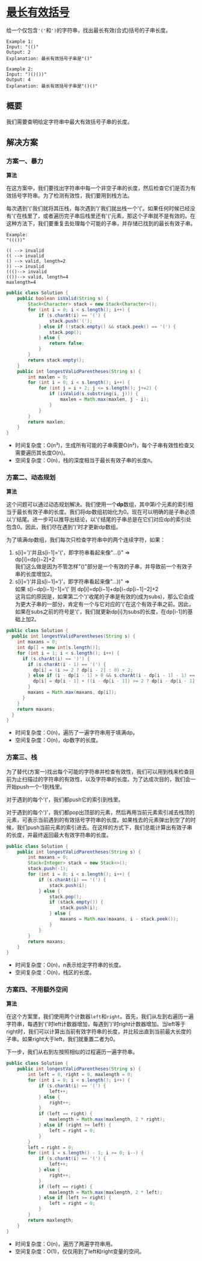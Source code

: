 # [最长有效括号](https://leetcode.com/problems/longest-valid-parentheses/)

给一个仅包含`'('`和`')`的字符串，找出最长有效(合式)括号的子串长度。

```
Example 1:
Input: "(()"
Output: 2
Explanation: 最长有效括号子串是"()"

Example 2:
Input: ")()())"
Output: 4
Explanation: 最长有效括号子串是"()()"
```

## 概要

我们需要查明给定字符串中最大有效括号子串的长度。

## 解决方案

### 方案一、暴力

**算法**

在这方案中，我们要找出字符串中每一个非空子串的长度，然后检查它们是否为有效括号字符串。为了检测有效性，我们要用到栈方法。

每次遇到'('我们就将其压栈，每次遇到')'我们就出栈一个'('。如果任何时候已经没有'('在栈里了，或者遍历完子串后栈里还有'('元素，那这个子串就不是有效的。在这种方法下，我们要重复去处理每个可能的子串，并存储已找到的最长有效子串。

```
Example:
"((())"

(( --> invalid
(( --> invalid
() --> valid, length=2
)) --> invalid
((()--> invalid
(())--> valid, length=4
maxlength=4
```

```java
public class Solution {
    public boolean isValid(String s) {
        Stack<Character> stack = new Stack<Character>();
        for (int i = 0; i < s.length(); i++) {
            if (s.charAt(i) == '(') {
                stack.push('(');
            } else if (!stack.empty() && stack.peek() == '(') {
                stack.pop();
            } else {
                return false;
            }
        }
        return stack.empty();
    }
    public int longestValidParentheses(String s) {
        int maxlen = 0;
        for (int i = 0; i < s.length(); i++) {
            for (int j = i + 2; j <= s.length(); j+=2) {
                if (isValid(s.substring(i, j))) {
                    maxlen = Math.max(maxlen, j - i);
                }
            }
        }
        return maxlen;
    }
}
```

- 时间复杂度：O(n³)，生成所有可能的子串需要O(n²)，每个子串有效性检查又需要遍历其长度O(n)。
- 空间复杂度：O(n)，栈的深度相当于最长有效子串的长度n。

### 方案二、动态规划

**算法**

这个问题可以通过动态规划解决。我们使用一个**dp**数组，其中第i个元素的索引相当于最长有效子串的长度。我们将dp数组初始化为0。现在可以明确的是子串必须以')'结尾。进一步可以推导出结论，以'('结尾的子串总是在它们对应dp的索引处包含0。因此，我们尽在遇到')'时才更新dp数组。

为了填满dp数组，我们每次只检查字符串中的两个连续字符，如果：
1. s[i]=')'并且s[i-1]='('，即字符串看起来像"...()" =>  
   dp[i]=dp[i−2]+2  
   我们这么做是因为不管怎样"()"部分是一个有效的子串，并导致前一个有效子串的长度增加2。
2. s[i]=‘)’并且s[i−1]=‘)’，即字符串看起来像"...))" =>  
   如果 s[i−dp[i−1]−1]=‘(’ 则 dp[i]=dp[i−1]+dp[i−dp[i−1]−2]+2  
   这背后的原因是，如果第二个')'收尾的子串是有效的(成为subs)，那么它会成为更大子串的一部分，肯定有一个与它对应的'('在这个有效子串之前。因此，如果在subs之前的符号是'('，我们就更新dp[i]为subs的长度，在dp[i-1]的基础上加2。

```java
public class Solution {
  public int longestValidParentheses(String s) {
    int maxans = 0;
    int dp[] = new int[s.length()];
    for (int i = 1; i < s.length(); i++) {
      if (s.charAt(i) == ')') {
        if (s.charAt(i - 1) == '(') {
          dp[i] = (i >= 2 ? dp[i - 2] : 0) + 2;
        } else if (i - dp[i - 1] > 0 && s.charAt(i - dp[i - 1] - 1) == '(') {
          dp[i] = dp[i - 1] + ((i - dp[i - 1]) >= 2 ? dp[i - dp[i - 1] - 2] : 0) + 2;
        }
        maxans = Math.max(maxans, dp[i]);
      }
    }
    return maxans;
  }
}
```

- 时间复杂度：O(n)，遍历了一遍字符串用于填满dp。
- 空间复杂度：O(n)，dp数字的长度。

### 方案三、栈

为了替代(方案一)找出每个可能的字符串并检查有效性，我们可以用到栈来检查目前为止扫描过的字符串的有效性，以及字符串的长度。为了达成次目的，我们会一开始push一个-1到栈里。

对于遇到的每个'('，我们都push它的索引到栈里。

对于遇到的每个')'，我们都pop出顶部的元素，然后再用当前元素索引减去栈顶的元素，可表示当前遇到的有效括号字符串的长度。如果栈去的元素弹出到空了的时候，我们push当前元素的索引进去。在这样的方式下，我们总能计算出有效子串的长度，并最终返回最大有效字符串的长度。

```java
public class Solution {
    public int longestValidParentheses(String s) {
        int maxans = 0;
        Stack<Integer> stack = new Stack<>();
        stack.push(-1);
        for (int i = 0; i < s.length(); i++) {
            if (s.charAt(i) == '(') {
                stack.push(i);
            } else {
                stack.pop();
                if (stack.empty()) {
                    stack.push(i);
                } else {
                    maxans = Math.max(maxans, i - stack.peek());
                }
            }
        }
        return maxans;
    }
}
```
- 时间复杂度：O(n)，n表示给定字符串的长度。
- 空间复杂度：O(n)，栈区的长度。

### 方案四、不用额外空间

**算法**

在这个方案里，我们使用两个计数器`left`和`right`。首先，我们从左到右遍历一遍字符串，每遇到'('时left计数器增加，每遇到')'时right计数器增加。当left等于right时，我们可以计算出当前有效字符串的长度，并比较出直到当前最大长度的子串。如果right大于left，我们就重置二者为0。

下一步，我们从右到左按照相似的过程遍历一遍字符串。

```java
public class Solution {
    public int longestValidParentheses(String s) {
        int left = 0, right = 0, maxlength = 0;
        for (int i = 0; i < s.length(); i++) {
            if (s.charAt(i) == '(') {
                left++;
            } else {
                right++;
            }
            if (left == right) {
                maxlength = Math.max(maxlength, 2 * right);
            } else if (right >= left) {
                left = right = 0;
            }
        }
        left = right = 0;
        for (int i = s.length() - 1; i >= 0; i--) {
            if (s.charAt(i) == '(') {
                left++;
            } else {
                right++;
            }
            if (left == right) {
                maxlength = Math.max(maxlength, 2 * left);
            } else if (left >= right) {
                left = right = 0;
            }
        }
        return maxlength;
    }
}
```

- 时间复杂度：O(n)，遍历了两遍字符串用。
- 空间复杂度：O(1)，仅仅用到了left和right变量的空间。